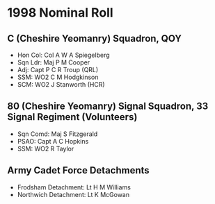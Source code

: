 # 1998 Nominal Roll

## C (Cheshire Yeomanry) Squadron, QOY

* Hon Col: Col A W A Spiegelberg
* Sqn Ldr: Maj P M Cooper
* Adj: Capt P C R Troup (QRL)
* SSM: WO2 C M Hodgkinson
* SCM: WO2 J Stanworth (HCR)

## 80 (Cheshire Yeomanry) Signal Squadron, 33 Signal Regiment (Volunteers)

* Sqn Comd: Maj S Fitzgerald
* PSAO: Capt A C Hopkins
* SSM: WO2 R Taylor

## Army Cadet Force Detachments

* Frodsham Detachment: Lt H M Williams
* Northwich Detachment: Lt K McGowan
